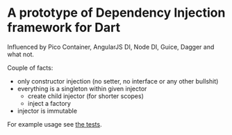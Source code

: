 # A prototype of Dependency Injection framework for Dart

Influenced by Pico Container, AngularJS DI, Node DI, Guice, Dagger and what not.


Couple of facts:

- only constructor injection (no setter, no interface or any other bullshit)
- everything is a singleton within given injector
  - create child injector (for shorter scopes)
  - inject a factory
- injector is immutable

For example usage see [the tests](https://github.com/vojtajina/dart-di/blob/master/test/main.dart).